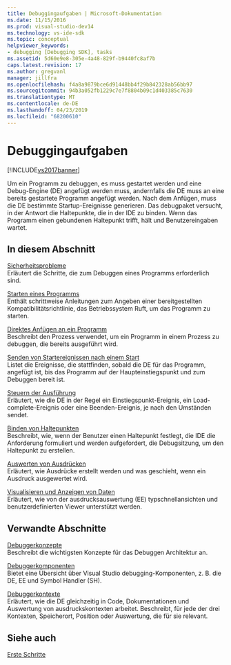 ```yaml
---
title: Debuggingaufgaben | Microsoft-Dokumentation
ms.date: 11/15/2016
ms.prod: visual-studio-dev14
ms.technology: vs-ide-sdk
ms.topic: conceptual
helpviewer_keywords:
- debugging [Debugging SDK], tasks
ms.assetid: 5d60e9e8-305e-4a48-829f-b9440fc8af7b
caps.latest.revision: 17
ms.author: gregvanl
manager: jillfra
ms.openlocfilehash: f4a8a9879bce6d91448bb4f29b842328ab56bb97
ms.sourcegitcommit: 94b3a052fb1229c7e7f8804b09c1d403385c7630
ms.translationtype: MT
ms.contentlocale: de-DE
ms.lasthandoff: 04/23/2019
ms.locfileid: "68200610"
---
```

# <a name="debugging-tasks"></a>Debuggingaufgaben
[!INCLUDE[vs2017banner](../../includes/vs2017banner.md)]

Um ein Programm zu debuggen, es muss gestartet werden und eine Debug-Engine (DE) angefügt werden muss, andernfalls die DE muss an eine bereits gestartete Programm angefügt werden. Nach dem Anfügen, muss die DE bestimmte Startup-Ereignisse generieren. Das debugpaket versucht, in der Antwort die Haltepunkte, die in der IDE zu binden. Wenn das Programm einen gebundenen Haltepunkt trifft, hält und Benutzereingaben wartet.  
  
## <a name="in-this-section"></a>In diesem Abschnitt  
 [Sicherheitsprobleme](../../extensibility/debugger/security-issues.md)  
 Erläutert die Schritte, die zum Debuggen eines Programms erforderlich sind.  
  
 [Starten eines Programms](../../extensibility/debugger/launching-a-program.md)  
 Enthält schrittweise Anleitungen zum Angeben einer bereitgestellten Kompatibilitätsrichtlinie, das Betriebssystem Ruft, um das Programm zu starten.  
  
 [Direktes Anfügen an ein Programm](../../extensibility/debugger/attaching-directly-to-a-program.md)  
 Beschreibt den Prozess verwendet, um ein Programm in einem Prozess zu debuggen, die bereits ausgeführt wird.  
  
 [Senden von Startereignissen nach einem Start](../../extensibility/debugger/sending-startup-events-after-a-launch.md)  
 Listet die Ereignisse, die stattfinden, sobald die DE für das Programm, angefügt ist, bis das Programm auf der Haupteinstiegspunkt und zum Debuggen bereit ist.  
  
 [Steuern der Ausführung](../../extensibility/debugger/control-of-execution.md)  
 Erläutert, wie die DE in der Regel ein Einstiegspunkt-Ereignis, ein Load-complete-Ereignis oder eine Beenden-Ereignis, je nach den Umständen sendet.  
  
 [Binden von Haltepunkten](../../extensibility/debugger/binding-breakpoints.md)  
 Beschreibt, wie, wenn der Benutzer einen Haltepunkt festlegt, die IDE die Anforderung formuliert und werden aufgefordert, die Debugsitzung, um den Haltepunkt zu erstellen.  
  
 [Auswerten von Ausdrücken](../../extensibility/debugger/evaluating-expressions.md)  
 Erläutert, wie Ausdrücke erstellt werden und was geschieht, wenn ein Ausdruck ausgewertet wird.  
  
 [Visualisieren und Anzeigen von Daten](../../extensibility/debugger/visualizing-and-viewing-data.md)  
 Erläutert, wie von der ausdrucksauswertung (EE) typschnellansichten und benutzerdefinierten Viewer unterstützt werden.  
  
## <a name="related-sections"></a>Verwandte Abschnitte  
 [Debuggerkonzepte](../../extensibility/debugger/debugger-concepts.md)  
 Beschreibt die wichtigsten Konzepte für das Debuggen Architektur an.  
  
 [Debuggerkomponenten](../../extensibility/debugger/debugger-components.md)  
 Bietet eine Übersicht über Visual Studio debugging-Komponenten, z. B. die DE, EE und Symbol Handler (SH).  
  
 [Debuggerkontexte](../../extensibility/debugger/debugger-contexts.md)  
 Erläutert, wie die DE gleichzeitig in Code, Dokumentationen und Auswertung von ausdruckskontexten arbeitet. Beschreibt, für jede der drei Kontexten, Speicherort, Position oder Auswertung, die für sie relevant.  
  
## <a name="see-also"></a>Siehe auch  
 [Erste Schritte](../../extensibility/debugger/getting-started-with-debugger-extensibility.md)
